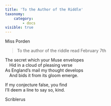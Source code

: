 ```yaml
---
title: 'To the Author of the Riddle'
taxonomy:
    category:
        - docs
visible: true
---
```


<div class="author">Miss Porden</div>

> To the author of the riddle read February 7th

The secret which your Muse envelopes  
&emsp;Hid in a cloud of pleasing verse  
As England’s mail my thought develops  
&emsp;And bids it from its gloom emerge.

If my conjecture false, you find  
I’ll deem a line to say so, kind.

Scriblerus